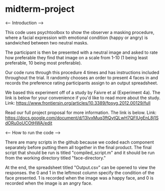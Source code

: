 # midterm-project
<-- Introduction -->

This code uses psychtoolbox to show the observer a masking procedure, where a facial 
expression with emotional condition (happy or angry) is sandwiched between two neutral 
masks. 

The participant is then be presented with a neutral image and asked to rate how 
preferable they find that image on a scale from 1-10 (1 being least preferable, 10
being most preferable).

Our code runs through this procedure 4 times and has instructions included throughout
the trial. It randomly chooses an order to present 4 faces in and records the 
preference rating participants assign to an output spreadsheet.

We based this experiment off of a study by Faivre et al (Experiment 4a). The link is
below for your convenience if you'd like to read more about the study.
Link: https://www.frontiersin.org/articles/10.3389/fpsyg.2012.00129/full

Read our full project proposal for more information. The link is below.
Link: https://docs.google.com/document/d/13IvxMuq3ftQytQLwH7QFIUgEnL8j1SdORu0oUCOtHWA/edit


<-- How to run the code -->

There are many scripts in the github because we coded each component separately before
putting them all together in the final product. The final script that should be run is
titled "compiled_script.m" and it should be run from the working directory titled
"face-directory." 

At the end, the spreadsheet titled "Output.csv" can be opened to view the responses.
the 0 and 1 in the leftmost column specify the condition of the face presented. 1 is
recorded when the image was a happy face, and 0 is recorded when the image is an angry
face.
